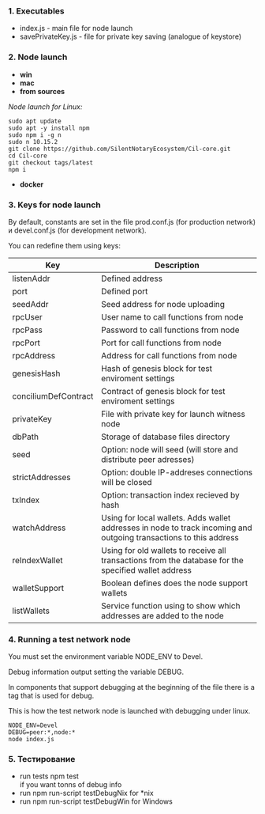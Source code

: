 ### 1. Executables
- index.js - main file for node launch
- savePrivateKey.js - file for private key saving (analogue of keystore)

### 2. Node launch
- **win**
- **mac**
- **from sources**

*Node launch for Linux:*
```
sudo apt update
sudo apt -y install npm
sudo npm i -g n
sudo n 10.15.2
git clone https://github.com/SilentNotaryEcosystem/Cil-core.git
cd Cil-core
git checkout tags/latest
npm i
```
- **docker**

### 3. Keys for node launch

By default, constants are set in the file prod.conf.js (for production network) и devel.conf.js (for development network). 

You can redefine them using keys:

|Key|Description|
|---|---|
|listenAddr|Defined address|
|port|Defined port|
|seedAddr|Seed address for node uploading|
|rpcUser|User name to call functions from node|
|rpcPass|Password to call functions from node|
|rpcPort|Port for call functions from node|
|rpcAddress|Address for call functions from node|
|genesisHash|Hash of genesis block for test enviroment settings|
|conciliumDefContract|Contract of genesis block for test enviroment settings|
|privateKey|File with private key for launch witness node|
|dbPath|Storage of database files directory|
|seed|Option: node will seed (will store and distribute peer adresses)|
|strictAddresses|Option: double IP-addreses connections will be closed|
|txIndex|Option: transaction index recieved by hash|
|watchAddress|Using for local wallets. Adds wallet addresses in node to track incoming and outgoing transactions to this address|
|reIndexWallet|Using for old wallets to receive all transactions from the database for the specified wallet address|
|walletSupport|Boolean defines does the node support wallets|
|listWallets|Service function using to show which addresses are added to the node|

### 4. Running a test network node
You must set the environment variable NODE_ENV to Devel.

Debug information output setting the variable DEBUG.

In components that support debugging at the beginning of the file there is a tag that is used for debug.

This is how the test network node is launched with debugging under linux.

```
NODE_ENV=Devel 
DEBUG=peer:*,node:* 
node index.js
```

### 5. Тестирование

* run tests npm test <br> 
if you want tonns of debug info
* run npm run-script testDebugNix for *nix
* run npm run-script testDebugWin for Windows
